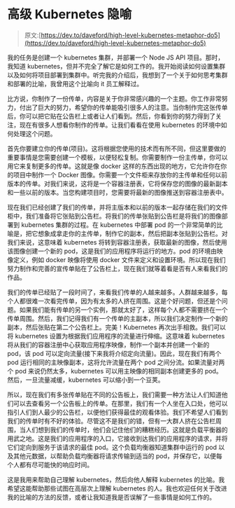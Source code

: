 # 高级 Kubernetes 隐喻

> 原文:[https://dev.to/daveford/high-level-kubernetes-metaphor-do5](https://dev.to/daveford/high-level-kubernetes-metaphor-do5)

我的任务是创建一个 kubernetes 集群，并部署一个 Node JS API 项目。那时，我知道 kubernetes，但并不完全了解它是如何工作的。我开始阅读如何设置集群以及如何将项目部署到集群中。听完我的介绍后，我想到了一个关于如何思考集群和部署的比喻，我曾用这个比喻向 it 员工解释过。

比方说，你制作了一份传单，内容是关于你非常感兴趣的一个主题。你工作非常努力，付出了巨大的努力，希望你的传单能吸引很多人的注意。当你制作完这张传单后，你可以把它贴在公告栏上或者让人们看到。然后，你看到你的努力得到了关注，现在有很多人想看你制作的传单。让我们看看在使用 kubernetes 的环境中如何处理这个问题。

首先你要建立你的传单(项目)。这将根据您使用的技术而有所不同，但这里要做的重要事情是您需要创建一个模板，以便轻松复制。你需要制作一份主传单，你可以用它来复制更多的传单。这就是像 docker 这样的东西出现的地方，它允许你在你的项目中制作一个 Docker 图像。你需要一个文件柜来存放你的主传单和任何以前版本的传单。对我们来说，这将是一个容器注册表，它将保存您的图像的最新副本和一些以前的版本。当您构建项目时，您需要将最新的图像推送到容器注册表中。

现在我们已经创建了我们的传单，并将主版本和以前的版本一起存储在我们的文件柜中，我们准备将它张贴到公告栏。将我们的传单张贴到公告栏是将我们的图像部署到 kubernetes 集群的过程。在 kubernetes 中部署 pod 的一个非常简单的比喻是，把它想象成拿走你的主传单，制作它的副本，然后把副本张贴到公告栏。对我们来说，这意味着 kubernetes 将转到容器注册表，获取最新的图像，然后使用该图像创建一个新的 pod，这是我们的应用程序将运行的地方。pod 的环境由映像定义，例如 docker 映像将使用 docker 文件来定义和设置环境。所以现在我们努力制作和完善的宣传单贴在了公告栏上，现在我们就等着看是否有人来看我们的作品。

我们的传单已经贴了一段时间了，来看我们传单的人越来越多。人群越来越多，每个人都很难一次看完传单，因为有太多的人挤在周围。这是个好问题，但还是个问题。如果我们能有传单的另一个实例，那就太好了，这样每个人都不需要挤在一个传单周围。然后，我们记得我们有一个传单的主副本，所以我们决定制作一个新的副本，然后张贴在第二个公告栏上。完美！Kubernetes 再次出手相救。我们可以将 kubernetes 设置为根据我们应用程序的流量进行伸缩。这意味着 kubernetes 将从我们的容器注册中心获取应用程序映像，制作一个副本并创建一个新的 pod，该 pod 可以定向流量(接下来我将介绍定向流量)。因此，现在我们有两个 pod 运行相同的主映像副本，这将允许流量在两个 pod 之间分流。如果流量对两个 pod 来说仍然太多，kubernetes 可以用主映像的相同副本创建更多的 pod。然后，一旦流量减缓，kubernetes 可以缩小到一个豆荚。

所以，现在我们有多张传单贴在不同的公告板上，我们需要一种方法让人们知道他们可以去查看另一个公告板上的传单。在那里，我们有一个人坐在入口处，他可以指引人们到人最少的公告栏，以便他们获得最佳的观看体验。我们不希望人们看到我们的传单时有不好的体验。尽管这不是我们的错，但有一大群人挤在公告栏周围，当人们想到我们的传单时，他们会记住他们的糟糕经历。这就是负载平衡器的用武之地。这是我们的应用程序的入口，它接收到达我们的应用程序的请求，并将它们定向到服务于该请求的最佳 pod。这个负载均衡器知道集群中运行的 pod 以及其他元数据，以帮助负载均衡器将请求传输到适当的 pod，并保存它，以便每个人都有尽可能快的响应时间。

这是我用来帮助自己理解 kubernetes，然后向他人解释 kubernetes 的比喻。我希望这能帮助那些试图在高层次上理解 kubernetes 的人。我也欢迎任何关于改进我的比喻的方法的反馈，或者让我知道我是否误解了一些事情是如何工作的。